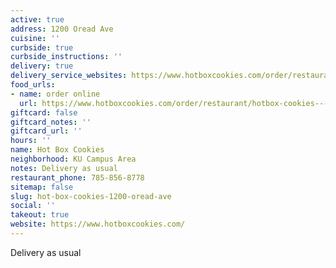 ```yaml
---
active: true
address: 1200 Oread Ave
cuisine: ''
curbside: true
curbside_instructions: ''
delivery: true
delivery_service_websites: https://www.hotboxcookies.com/order/restaurant/hotbox-cookies---oread-avenue-menu/18175
food_urls:
- name: order online
  url: https://www.hotboxcookies.com/order/restaurant/hotbox-cookies---oread-avenue-menu/18175
giftcard: false
giftcard_notes: ''
giftcard_url: ''
hours: ''
name: Hot Box Cookies
neighborhood: KU Campus Area
notes: Delivery as usual
restaurant_phone: 785-856-8778
sitemap: false
slug: hot-box-cookies-1200-oread-ave
social: ''
takeout: true
website: https://www.hotboxcookies.com/
---
```


Delivery as usual